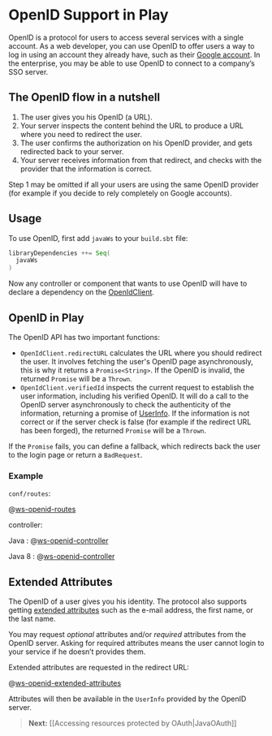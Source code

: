 <!--- Copyright (C) 2009-2014 Typesafe Inc. <http://www.typesafe.com> -->
# OpenID Support in Play

OpenID is a protocol for users to access several services with a single account. As a web developer, you can use OpenID to offer users a way to log in using an account they already have, such as their [Google account](https://developers.google.com/accounts/docs/OpenID). In the enterprise, you may be able to use OpenID to connect to a company’s SSO server.

## The OpenID flow in a nutshell

1. The user gives you his OpenID (a URL).
2. Your server inspects the content behind the URL to produce a URL where you need to redirect the user.
3. The user confirms the authorization on his OpenID provider, and gets redirected back to your server.
4. Your server receives information from that redirect, and checks with the provider that the information is correct.

Step 1 may be omitted if all your users are using the same OpenID provider (for example if you decide to rely completely on Google accounts).

## Usage

To use OpenID, first add `javaWs`  to your `build.sbt` file:

```scala
libraryDependencies ++= Seq(
  javaWs
)
```

Now any controller or component that wants to use OpenID will have to declare a dependency on the [OpenIdClient](api/java/play/libs/openid/OpenIdClient.html).

## OpenID in Play

The OpenID API has two important functions:

* `OpenIdClient.redirectURL` calculates the URL where you should redirect the user. It involves fetching the user's OpenID page asynchronously, this is why it returns a `Promise<String>`. If the OpenID is invalid, the returned `Promise` will be a `Thrown`.
* `OpenIdClient.verifiedId` inspects the current request to establish the user information, including his verified OpenID. It will do a call to the OpenID server asynchronously to check the authenticity of the information, returning a promise of [UserInfo](api/java/play/libs/openid/UserInfo.html). If the information is not correct or if the server check is false (for example if the redirect URL has been forged), the returned `Promise` will be a `Thrown`.

If the `Promise` fails, you can define a fallback, which redirects back the user to the login page or return a `BadRequest`.

### Example

`conf/routes`:

@[ws-openid-routes](code/javaguide.ws.routes)

controller:

Java
: @[ws-openid-controller](code/javaguide/ws/controllers/OpenIDController.java)

Java 8
: @[ws-openid-controller](java8code/java8guide/ws/controllers/OpenIDController.java)


## Extended Attributes

The OpenID of a user gives you his identity. The protocol also supports getting [extended attributes](http://openid.net/specs/openid-attribute-exchange-1_0.html) such as the e-mail address, the first name, or the last name.

You may request *optional* attributes and/or *required* attributes from the OpenID server. Asking for required attributes means the user cannot login to your service if he doesn’t provides them.

Extended attributes are requested in the redirect URL:

@[ws-openid-extended-attributes](code/javaguide/ws/controllers/OpenIDController.java)

Attributes will then be available in the `UserInfo` provided by the OpenID server.

> **Next:** [[Accessing resources protected by OAuth|JavaOAuth]]
